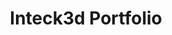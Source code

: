 ---
title: Inteck3d Portfolio
description: 
bannerh1: Portfolio
layout: portfolio

intro: "See it before you build it."
intro_text: "Inteck3D offers blueprints and construction drafting, 3D images, video tours, and 360 self guided video tours. Get an image from any angle in your virtual space, in Bronze, Gold, or Platinum quality.

We’re proud of our work and its stunning quality and potential. They say a picture is worth a thousand words...let's let our portfolio speak for itself."


cta: QUESTIONS ABOUT OUR SERVICES?
cta_sub: 
cta_link: /contact
---
